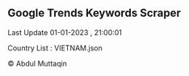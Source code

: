 

## Google Trends Keywords Scraper 
 
Last Update 01-01-2023 , 21:00:01

Country List :
VIETNAM.json



© Abdul Muttaqin 
